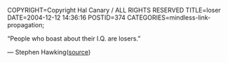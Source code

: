 COPYRIGHT=Copyright Hal Canary / ALL RIGHTS RESERVED
TITLE=loser
DATE=2004-12-12 14:36:16
POSTID=374
CATEGORIES=mindless-link-propagation;

“People who boast about their I.Q. are losers.”

— Stephen Hawking([source](http://www.nytimes.com/2004/12/12/magazine/12QUESTIONS.html))
